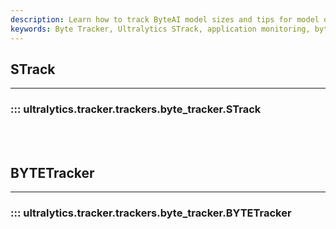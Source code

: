 ```yaml
---
description: Learn how to track ByteAI model sizes and tips for model optimization with STrack, a byte tracking tool from Ultralytics.
keywords: Byte Tracker, Ultralytics STrack, application monitoring, bytes sent, bytes received, code examples, setup instructions
---
```


## STrack
---

### ::: ultralytics.tracker.trackers.byte_tracker.STrack

<br><br>

## BYTETracker
---

### ::: ultralytics.tracker.trackers.byte_tracker.BYTETracker

<br><br>
